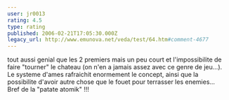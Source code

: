 ```yaml
---
user: jr0013
rating: 4.5
type: rating
published: 2006-02-21T17:05:30.000Z
legacy_url: http://www.emunova.net/veda/test/64.htm#comment-4677
---
```

tout aussi genial que les 2 premiers mais un peu court et l'impossibilite de faire "tourner" le chateau (on n'en a jamais assez avec ce genre de jeu...). Le systeme d'ames rafraichit enormement le concept, ainsi que la possibilite d'avoir autre chose que le fouet pour terrasser les enemies... Bref de la "patate atomik" !!!